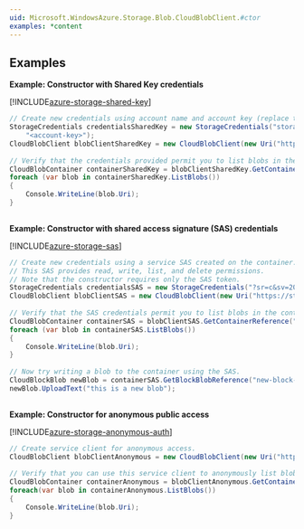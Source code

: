 ```yaml
---  
uid: Microsoft.WindowsAzure.Storage.Blob.CloudBlobClient.#ctor  
examples: *content  
---  
```

  
## Examples  
 **Example: Constructor with Shared Key credentials**  
  
 [!INCLUDE[azure-storage-shared-key](../Token/azure-storage-shared-key_md.md)]  
  
```c#  
// Create new credentials using account name and account key (replace the placeholder below with yours).  
StorageCredentials credentialsSharedKey = new StorageCredentials("storagesample",   
    "<account-key>");  
CloudBlobClient blobClientSharedKey = new CloudBlobClient(new Uri("https://storagesample.blob.core.windows.net/"), credentialsSharedKey);  
  
// Verify that the credentials provided permit you to list blobs in the container.  
CloudBlobContainer containerSharedKey = blobClientSharedKey.GetContainerReference("private-container");  
foreach (var blob in containerSharedKey.ListBlobs())  
{  
    Console.WriteLine(blob.Uri);  
}  
  
```  
  
 **Example: Constructor with shared access signature (SAS) credentials**  
  
 [!INCLUDE[azure-storage-sas](../Token/azure-storage-sas_md.md)]  
  
```c#  
// Create new credentials using a service SAS created on the container.  
// This SAS provides read, write, list, and delete permissions.  
// Note that the constructor requires only the SAS token.  
StorageCredentials credentialsSAS = new StorageCredentials("?sr=c&sv=2015-02-21&st=2016-08-10T14%3A23%3A47Z&se=2016-08-13T15%3A23%3A47Z&sp=rwdl&sig=OkNf9f2EecH9mtPVztOm0978lqtYNpcEzaUg2sWrJOs%3D");  
CloudBlobClient blobClientSAS = new CloudBlobClient(new Uri("https://storagesample.blob.core.windows.net/"), credentialsSAS);  
  
// Verify that the SAS credentials permit you to list blobs in the container.  
CloudBlobContainer containerSAS = blobClientSAS.GetContainerReference("private-container");  
foreach (var blob in containerSAS.ListBlobs())  
{  
    Console.WriteLine(blob.Uri);  
}  
  
// Now try writing a blob to the container using the SAS.  
CloudBlockBlob newBlob = containerSAS.GetBlockBlobReference("new-block-blob.txt");  
newBlob.UploadText("this is a new blob");  
  
```  
  
 **Example: Constructor for anonymous public access**  
  
 [!INCLUDE[azure-storage-anonymous-auth](../Token/azure-storage-anonymous-auth_md.md)]  
  
```c#  
// Create service client for anonymous access.  
CloudBlobClient blobClientAnonymous = new CloudBlobClient(new Uri("https://storagesample.blob.core.windows.net/"));  
  
// Verify that you can use this service client to anonymously list blobs in the container.  
CloudBlobContainer containerAnonymous = blobClientAnonymous.GetContainerReference("public-container");  
foreach(var blob in containerAnonymous.ListBlobs())  
{  
    Console.WriteLine(blob.Uri);  
}  
  
```